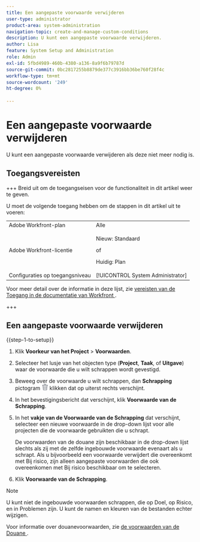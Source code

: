 ```yaml
---
title: Een aangepaste voorwaarde verwijderen
user-type: administrator
product-area: system-administration
navigation-topic: create-and-manage-custom-conditions
description: U kunt een aangepaste voorwaarde verwijderen.
author: Lisa
feature: System Setup and Administration
role: Admin
exl-id: 5fbd4989-460b-4380-a136-8a9f6b79787d
source-git-commit: 0bc2817255b8879de377c3916bb36be760f28f4c
workflow-type: tm+mt
source-wordcount: '249'
ht-degree: 0%

---
```


# Een aangepaste voorwaarde verwijderen

U kunt een aangepaste voorwaarde verwijderen als deze niet meer nodig is.

## Toegangsvereisten

+++ Breid uit om de toegangseisen voor de functionaliteit in dit artikel weer te geven.

U moet de volgende toegang hebben om de stappen in dit artikel uit te voeren:

<table style="table-layout:auto"> 
 <col> 
 <col> 
 <tbody> 
  <tr> 
   <td role="rowheader">Adobe Workfront-plan</td> 
   <td>Alle</td> 
  </tr> 
  <tr> 
  <tr> 
   <td role="rowheader">Adobe Workfront-licentie</td> 
   <td><p>Nieuw: Standaard</p>
       <p>of</p>
       <p>Huidig: Plan</p></td>
  </tr> 
  </tr> 
  <tr> 
   <td role="rowheader">Configuraties op toegangsniveau</td> 
   <td>[!UICONTROL System Administrator]</td>
  </tr> 
 </tbody> 
</table>

Voor meer detail over de informatie in deze lijst, zie [ vereisten van de Toegang in de documentatie van Workfront ](/help/quicksilver/administration-and-setup/add-users/access-levels-and-object-permissions/access-level-requirements-in-documentation.md).

+++

## Een aangepaste voorwaarde verwijderen

{{step-1-to-setup}}

1. Klik **Voorkeur van het Project** > **Voorwaarden**.

   <!--
   <span data-mc-conditions="QuicksilverOrClassic.Draft mode">Make sure it's this way also in QS</span>
   -->

1. Selecteer het lusje van het objecten type (**Project**, **Taak**, of **Uitgave**) waar de voorwaarde die u wilt schrappen wordt gevestigd.

1. Beweeg over de voorwaarde u wilt schrappen, dan **Schrapping** pictogram ![](assets/delete.png) klikken dat op uiterst rechts verschijnt.
1. In het bevestigingsbericht dat verschijnt, klik **Voorwaarde van de Schrapping**.

1. In het **vakje van de Voorwaarde van de Schrapping** dat verschijnt, selecteer een nieuwe voorwaarde in de drop-down lijst voor alle projecten die de voorwaarde gebruikten die u schrapt.

   De voorwaarden van de douane zijn beschikbaar in de drop-down lijst slechts als zij met de zelfde ingebouwde voorwaarde evenaart als u schrapt. Als u bijvoorbeeld een voorwaarde verwijdert die overeenkomt met Bij risico, zijn alleen aangepaste voorwaarden die ook overeenkomen met Bij risico beschikbaar om te selecteren.

1. Klik **Voorwaarde van de Schrapping**.

>[!NOTE]
>
>U kunt niet de ingebouwde voorwaarden schrappen, die op Doel, op Risico, en in Problemen zijn. U kunt de namen en kleuren van de bestanden echter wijzigen.

Voor informatie over douanevoorwaarden, zie [ de voorwaarden van de Douane ](../../../administration-and-setup/customize-workfront/create-manage-custom-conditions/custom-conditions.md).
